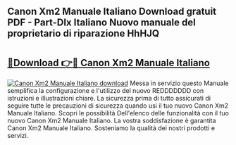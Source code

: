 ## Canon Xm2 Manuale Italiano Download gratuit PDF - Part-DIx Italiano Nuovo manuale del proprietario di riparazione HhHJQ

# <h2><a href="http://dfc7w1q.blite.top/?on=Canon+Xm2+Manuale+Italiano">🔗Download 👉🔴 Canon Xm2 Manuale Italiano</a></h2>

[![Canon Xm2 Manuale Italiano download](https://i.imgur.com/lujVjoI.png)](http://dfc7w1q.blite.top/?on=Canon+Xm2+Manuale+Italiano)
Messa in servizio questo Manuale semplifica la configurazione e l'utilizzo del nuovo REDDDDDDD con istruzioni e illustrazioni chiare. La sicurezza prima di tutto assicurati di seguire tutte le precauzioni di sicurezza quando usi il tuo nuovo Canon Xm2 Manuale Italiano. Scopri le possibilità Dell'elenco delle funzionalità con il tuo nuovo Canon Xm2 Manuale Italiano. La vostra soddisfazione è garantita Canon Xm2 Manuale Italiano. Sosteniamo la qualità dei nostri prodotti e servizi.
